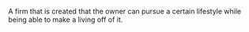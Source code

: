 A firm that is created that the owner can pursue a certain lifestyle while being able to make a living off of it.